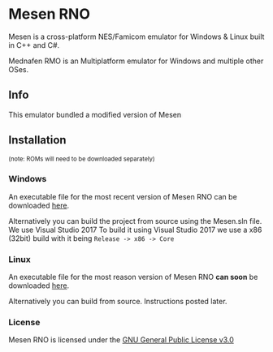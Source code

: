# Mesen RNO

Mesen is a cross-platform NES/Famicom emulator for Windows & Linux built in C++ and C#.

Mednafen RMO is an Multiplatform emulator for Windows and multiple other OSes.

## Info
This emulator bundled a modified version of Mesen

## Installation
<sub>(note: ROMs will need to be downloaded separately)</sub>

### Windows

An executable file for the most recent version of Mesen RNO can be downloaded [here](https://www.nintendonetplay.ml/mesen-download.html).

Alternatively you can build the project from source using the Mesen.sln file. We use Visual Studio 2017
To build it using Visual Studio 2017 we use a x86 (32bit) build with it being `Release -> x86 -> Core`

### Linux

An executable file for the most reason version of Mesen RNO **can soon** be downloaded [here](https://www.nintendonetplay.ml/mesen-download.html).

Alternatively you can build from source. Instructions posted later.

### License
Mesen RNO is licensed under the [GNU General Public License v3.0](LICENSE)
